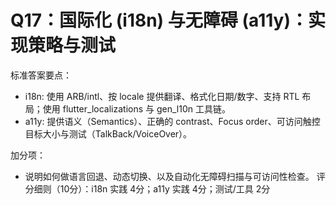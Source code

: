 # Q17：国际化 (i18n) 与无障碍 (a11y)：实现策略与测试

标准答案要点：
- i18n: 使用 ARB/intl、按 locale 提供翻译、格式化日期/数字、支持 RTL 布局；使用 flutter_localizations 与 gen_l10n 工具链。
- a11y: 提供语义（Semantics）、正确的 contrast、Focus order、可访问触控目标大小与测试（TalkBack/VoiceOver）。

加分项：
- 说明如何做语言回退、动态切换、以及自动化无障碍扫描与可访问性检查。
评分细则（10分）：i18n 实践 4分；a11y 实践 4分；测试/工具 2分
